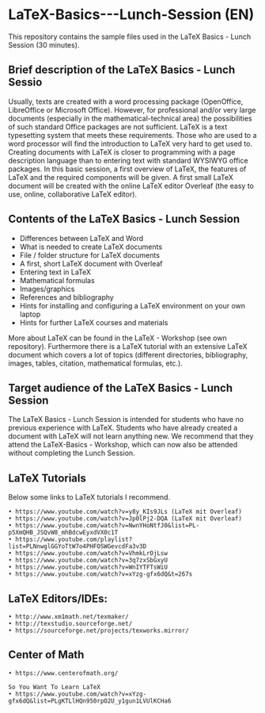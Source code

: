# LaTeX-Basics---Lunch-Session (EN)
This repository contains the sample files used in the LaTeX Basics - Lunch Session (30 minutes).

## Brief description of the LaTeX Basics - Lunch Sessio

Usually, texts are created with a word processing package (OpenOffice, LibreOffice or Microsoft Office). However, for professional and/or very large documents (especially in the mathematical-technical area) the possibilities of such standard Office packages are not sufficient. LaTeX is a text typesetting system that meets these requirements. Those who are used to a word processor will find the introduction to LaTeX very hard to get used to. Creating documents with LaTeX is closer to programming with a page description language than to entering text with standard WYSIWYG office packages. In this basic session, a first overview of LaTeX, the features of LaTeX and the required components will be given. A first small LaTeX document will be created with the online LaTeX editor Overleaf (the easy to use, online, collaborative LaTeX editor).

## Contents of the LaTeX Basics - Lunch Session 

- Differences between LaTeX and Word
- What is needed to create LaTeX documents
- File / folder structure for LaTeX documents
- A first, short LaTeX document with Overleaf
- Entering text in LaTeX
- Mathematical formulas
- Images/graphics
- References and bibliography
- Hints for installing and configuring a LaTeX environment on your own laptop
- Hints for further LaTeX courses and materials

More about LaTeX can be found in the LaTeX - Workshop (see own repository). Furthermore there is a LaTeX tutorial with an extensive LaTeX document which covers a lot of topics (different directories, bibliography, images, tables, citation, mathematical formulas, etc.).

## Target audience of the LaTeX Basics - Lunch Session

The LaTeX Basics - Lunch Session is intended for students who have no previous experience with LaTeX. Students who have already created a document with LaTeX will not learn anything new. We recommend that they attend the LaTeX-Basics - Workshop, which can now also be attended without completing the Lunch Session.

## LaTeX Tutorials

Below some links to LaTeX tutorials I recommend.

	• https://www.youtube.com/watch?v=y8y_KIs9JLs (LaTeX mit Overleaf)
	• https://www.youtube.com/watch?v=Jp0lPj2-DQA (LaTeX mit Overleaf)
	• https://www.youtube.com/watch?v=NwnYHoNtfJ0&list=PL-p5XmQHB_JSQvW8_mhBdcwEyxdVX0c1T 
	• https://www.youtube.com/playlist?list=PLNnwglGGYoTtW7o4PHFOSWGevcdFa3v3D   
	• https://www.youtube.com/watch?v=VhmkLrOjLsw 
	• https://www.youtube.com/watch?v=3q7zxSbGxyU
	• https://www.youtube.com/watch?v=WnIYTFTsWiU
	• https://www.youtube.com/watch?v=xYzg-gfx6dQ&t=267s 
	
  ## LaTeX Editors/IDEs:
	• http://www.xm1math.net/texmaker/ 
	• http://texstudio.sourceforge.net/
	• https://sourceforge.net/projects/texworks.mirror/

## Center of Math
	• https://www.centerofmath.org/

	So You Want To Learn LaTeX
	• https://www.youtube.com/watch?v=xYzg-gfx6dQ&list=PLgKTLlHQn950rpO2U_y1gun1LVUlKCHa6 


